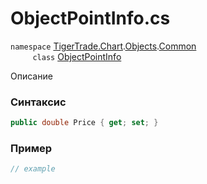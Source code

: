 
# ObjectPointInfo.cs
`namespace` [TigerTrade.Chart](../../../../../TigerTrade.Chart.md).[Objects](../../../../../TigerTrade.Chart/Objects.md).[Common](../../../../../TigerTrade.Chart/Objects/Common.md)  
&nbsp;&nbsp;&nbsp;&nbsp;&nbsp;&nbsp;&nbsp;&nbsp;&nbsp;`class` [ObjectPointInfo](../../ObjectPointInfo.cs.md)

Описание

### Синтаксис
```csharp
public double Price { get; set; }
```
### Пример  
```csharp
// example
```
